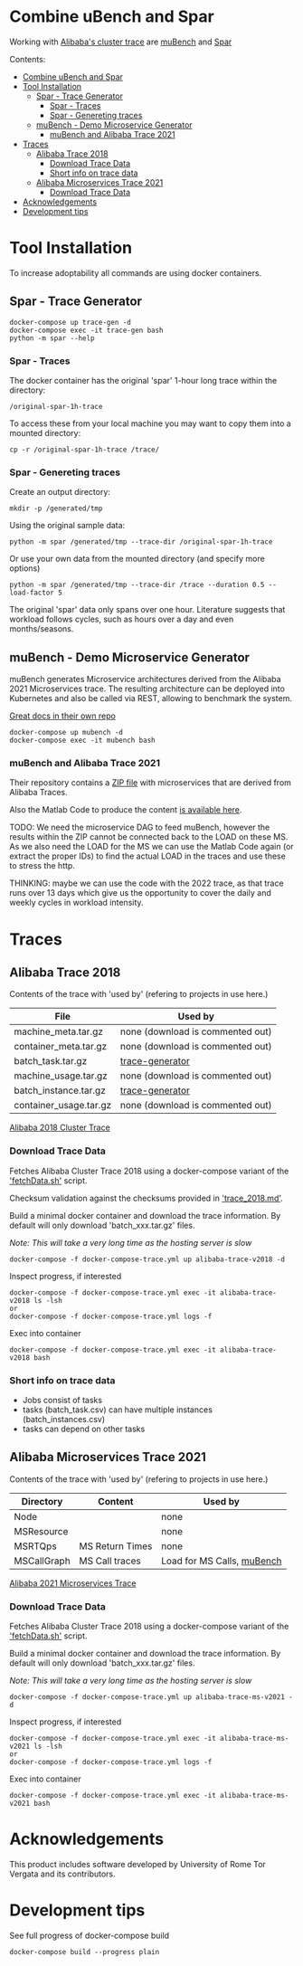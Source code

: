 # Combine uBench and Spar

Working with [Alibaba's cluster trace](https://github.com/alibaba/clusterdata/tree/7358bbaf40778d4bd0464a64a430812088b7b74e)
are [muBench](https://github.com/H3rby7/muBench)
and [Spar](https://github.com/H3rby7/trace-generator)

Contents:

- [Combine uBench and Spar](#combine-ubench-and-spar)
- [Tool Installation](#tool-installation)
  - [Spar - Trace Generator](#spar---trace-generator)
    - [Spar - Traces](#spar---traces)
    - [Spar - Genereting traces](#spar---genereting-traces)
  - [muBench - Demo Microservice Generator](#mubench---demo-microservice-generator)
    - [muBench and Alibaba Trace 2021](#mubench-and-alibaba-trace-2021)
- [Traces](#traces)
  - [Alibaba Trace 2018](#alibaba-trace-2018)
    - [Download Trace Data](#download-trace-data)
    - [Short info on trace data](#short-info-on-trace-data)
  - [Alibaba Microservices Trace 2021](#alibaba-microservices-trace-2021)
    - [Download Trace Data](#download-trace-data-1)
- [Acknowledgements](#acknowledgements)
- [Development tips](#development-tips)

# Tool Installation

To increase adoptability all commands are using docker containers.

## Spar - Trace Generator

    docker-compose up trace-gen -d
    docker-compose exec -it trace-gen bash
    python -m spar --help

### Spar - Traces

The docker container has the original 'spar' 1-hour long trace within the directory:

    /original-spar-1h-trace

To access these from your local machine you may want to copy them into a mounted directory:

    cp -r /original-spar-1h-trace /trace/

### Spar - Genereting traces

Create an output directory:

    mkdir -p /generated/tmp

Using the original sample data:

    python -m spar /generated/tmp --trace-dir /original-spar-1h-trace

Or use your own data from the mounted directory (and specify more options)

    python -m spar /generated/tmp --trace-dir /trace --duration 0.5 --load-factor 5

The original 'spar' data only spans over one hour. 
Literature suggests that workload follows cycles, such as hours over a day and even months/seasons.

## muBench - Demo Microservice Generator

muBench generates Microservice architectures derived from the Alibaba 2021 Microservices trace.
The resulting architecture can be deployed into Kubernetes and also be called via REST, allowing to benchmark the system.

[Great docs in their own repo](./muBench/README.md)

    docker-compose up mubench -d
    docker-compose exec -it mubench bash

### muBench and Alibaba Trace 2021

Their repository contains a [ZIP file](./muBench/examples/Alibaba/)
with microservices that are derived from Alibaba Traces.

Also the Matlab Code to produce the content [is available here](./muBench/examples/Alibaba/Matlab/allinone.m).

TODO:
We need the microservice DAG to feed muBench, however the results within the ZIP cannot be connected back to the LOAD on these MS.
As we also need the LOAD for the MS we can use the Matlab Code again (or extract the proper IDs) to find the actual LOAD in the traces and use these to stress the http.

THINKING: maybe we can use the code with the 2022 trace, as that trace runs over 13 days
which give us the opportunity to cover the daily and weekly cycles in workload intensity.

# Traces

## Alibaba Trace 2018

Contents of the trace with 'used by' (refering to projects in use here.)

File | Used by
--- | ---
machine_meta.tar.gz     | none (download is commented out)
container_meta.tar.gz   | none (download is commented out)
batch_task.tar.gz       | [trace-generator](./trace-generator/)
machine_usage.tar.gz    | none (download is commented out)
batch_instance.tar.gz   | [trace-generator](./trace-generator/)
container_usage.tar.gz  | none (download is commented out)

[Alibaba 2018 Cluster Trace](https://github.com/alibaba/clusterdata/blob/7358bbaf40778d4bd0464a64a430812088b7b74e/cluster-trace-v2018/trace_2018.md)

### Download Trace Data

Fetches Alibaba Cluster Trace 2018 using a docker-compose variant of the
['fetchData.sh'](https://github.com/alibaba/clusterdata/blob/7358bbaf40778d4bd0464a64a430812088b7b74e/cluster-trace-v2018/fetchData.sh)
script.

Checksum validation against the checksums provided in 
['trace_2018.md'](https://github.com/alibaba/clusterdata/blob/7358bbaf40778d4bd0464a64a430812088b7b74e/cluster-trace-v2018/trace_2018.md).

Build a minimal docker container and download the trace information.
By default will only download 'batch_xxx.tar.gz' files.

*Note: This will take a very long time as the hosting server is slow*

    docker-compose -f docker-compose-trace.yml up alibaba-trace-v2018 -d

Inspect progress, if interested

    docker-compose -f docker-compose-trace.yml exec -it alibaba-trace-v2018 ls -lsh
    or
    docker-compose -f docker-compose-trace.yml logs -f

Exec into container

    docker-compose -f docker-compose-trace.yml exec -it alibaba-trace-v2018 bash

### Short info on trace data

* Jobs consist of tasks
* tasks (batch_task.csv) can have multiple instances (batch_instances.csv)
* tasks can depend on other tasks

## Alibaba Microservices Trace 2021

Contents of the trace with 'used by' (refering to projects in use here.)

Directory | Content | Used by
--- | --- | ---
Node            |                   | none
MSResource      |                   | none
MSRTQps         | MS Return Times   | none
MSCallGraph     | MS Call traces    | Load for MS Calls, [muBench](./muBench/)

[Alibaba 2021 Microservices Trace](https://github.com/alibaba/clusterdata/tree/7358bbaf40778d4bd0464a64a430812088b7b74e/cluster-trace-microservices-v2021)

### Download Trace Data

Fetches Alibaba Cluster Trace 2018 using a docker-compose variant of the
['fetchData.sh'](https://github.com/alibaba/clusterdata/blob/7358bbaf40778d4bd0464a64a430812088b7b74e/cluster-trace-microservices-v2021/fetchData.sh)
script.

Build a minimal docker container and download the trace information.
By default will only download 'batch_xxx.tar.gz' files.

*Note: This will take a very long time as the hosting server is slow*

    docker-compose -f docker-compose-trace.yml up alibaba-trace-ms-v2021 -d

Inspect progress, if interested

    docker-compose -f docker-compose-trace.yml exec -it alibaba-trace-ms-v2021 ls -lsh
    or
    docker-compose -f docker-compose-trace.yml logs -f

Exec into container

    docker-compose -f docker-compose-trace.yml exec -it alibaba-trace-ms-v2021 bash

# Acknowledgements

This product includes software developed by University of Rome Tor Vergata and its contributors.

# Development tips

See full progress of docker-compose build

    docker-compose build --progress plain
